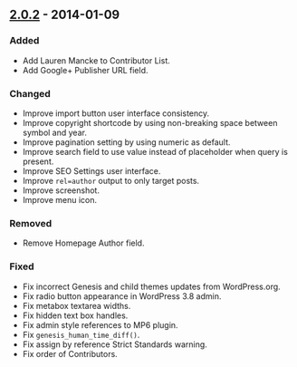 ## [2.0.2] - 2014-01-09
### Added
- Add Lauren Mancke to Contributor List.
- Add Google+ Publisher URL field.

### Changed
- Improve import button user interface consistency.
- Improve copyright shortcode by using non-breaking space between symbol and year.
- Improve pagination setting by using numeric as default.
- Improve search field to use value instead of placeholder when query is present.
- Improve SEO Settings user interface.
- Improve `rel=author` output to only target posts.
- Improve screenshot.
- Improve menu icon.

### Removed
- Remove Homepage Author field.

### Fixed
- Fix incorrect Genesis and child themes updates from WordPress.org.
- Fix radio button appearance in WordPress 3.8 admin.
- Fix metabox textarea widths.
- Fix hidden text box handles.
- Fix admin style references to MP6 plugin.
- Fix `genesis_human_time_diff()`.
- Fix assign by reference Strict Standards warning.
- Fix order of Contributors.

[2.0.2]: https://github.com/studiopress/genesis/compare/2.0.1...2.0.2

